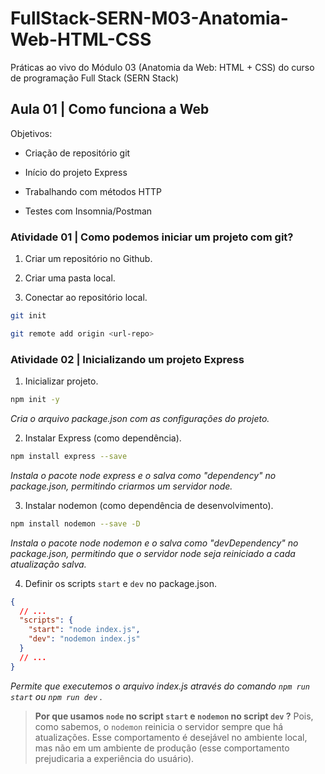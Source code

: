 # FullStack-SERN-M03-Anatomia-Web-HTML-CSS

Práticas ao vivo do Módulo 03 (Anatomia da Web: HTML + CSS) do curso de programação Full Stack (SERN Stack)

## Aula 01 | Como funciona a Web

Objetivos:

* Criação de repositório git

* Início do projeto Express

* Trabalhando com métodos HTTP

* Testes com Insomnia/Postman

### Atividade 01 | Como podemos iniciar um projeto com git?

1. Criar um repositório no Github.

2. Criar uma pasta local.

3. Conectar ao repositório local.

```sh
git init

git remote add origin <url-repo>
```

### Atividade 02 | Inicializando um projeto Express

1. Inicializar projeto.

```sh
npm init -y
```

_Cria o arquivo package.json com as configurações do projeto._

2. Instalar Express (como dependência).

```sh
npm install express --save
```

_Instala o pacote node express e o salva como "dependency" no package.json, permitindo criarmos um servidor node._

3. Instalar nodemon (como dependência de desenvolvimento).

```sh
npm install nodemon --save -D
```

_Instala o pacote node nodemon e o salva como "devDependency" no package.json, permitindo que o servidor node seja reiniciado a cada atualização salva._

4. Definir os scripts `start` e `dev` no package.json.

```json
{
  // ...
  "scripts": {
    "start": "node index.js",
    "dev": "nodemon index.js"
  }
  // ...
}
```

_Permite que executemos o arquivo index.js através do comando `npm run start` ou `npm run dev` ._

> **Por que usamos `node` no script `start` e `nodemon` no script `dev` ?** Pois, como sabemos, o `nodemon` reinicia o servidor sempre que há atualizações. Esse comportamento é desejável no ambiente local, mas não em um ambiente de produção (esse comportamento prejudicaria a experiência do usuário).
